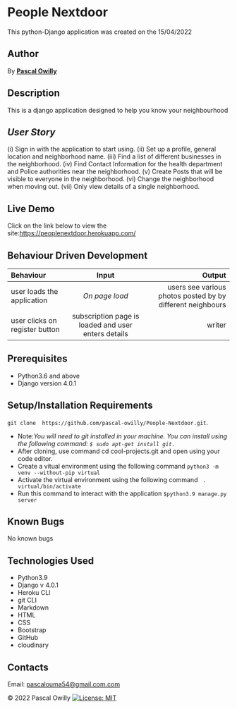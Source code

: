 # People Nextdoor

This python-Django application was created on the 15/04/2022

 ## Author
 By **[Pascal Owilly](https://github.com/Pascal-Owilly)**


## Description
This is a django application designed to help you know your neighbourhood 

## *User Story*

(i) Sign in with the application to start using.
(ii) Set up a profile, general location and neighborhood name.
(iii) Find a list of different businesses in the neighborhood.
(iv) Find Contact Information for the health department and Police authorities near the neighborhood.
(v) Create Posts that will be visible to everyone in the neighborhood.
(vi) Change the neighborhood when moving out.
(vii) Only view details of a single neighborhood.


## Live Demo
Click on the link below to view the site:https://peoplenextdoor.herokuapp.com/


## Behaviour Driven Development
| Behaviour | Input | Output |
| :---------------- | :---------------: | ------------------: |
| user loads the application | *On page load* | users see various photos posted by by different neighbours |
| user clicks on register button | subscription page is loaded and user enters details| writer | User can delete his/her posts | User can update his/her posts| Only authorized users can post to the website|

## Prerequisites
* Python3.6 and above
* Django version 4.0.1

## Setup/Installation Requirements
`git clone  https://github.com/pascal-owilly/People-Nextdoor.git`. 
* Note:<em>You will need to git installed in your machine. You can install using the following command: `$ sudo apt-get install git.`</em>
* After cloning, use command cd cool-projects.git and open using your code editor. 
* Create a vitual environment using the following command `python3 -m venv --without-pip virtual`
* Activate the virtual environment using the following command ` . virtual/bin/activate`
* Run this command  to interact with the application `$python3.9 manage.py server`


## Known Bugs

No known bugs

## Technologies Used
- Python3.9
- Django v 4.0.1
- Heroku CLI
- git CLI
- Markdown
- HTML
- CSS
- Bootstrap
- GitHub
- cloudinary
## Contacts
Email: pascalouma54@gmail.com.com

&#169; 2022 Pascal Owilly
[![License: MIT](https://img.shields.io/badge/License-MIT-yellow.svg)](https://opensource.org/licenses/MIT)